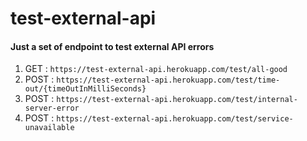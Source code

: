 # test-external-api
#### Just a set of endpoint to test external API errors

1. GET : `https://test-external-api.herokuapp.com/test/all-good`
2. POST : `https://test-external-api.herokuapp.com/test/time-out/{timeOutInMilliSeconds}`
3. POST : `https://test-external-api.herokuapp.com/test/internal-server-error`
4. POST : `https://test-external-api.herokuapp.com/test/service-unavailable`

